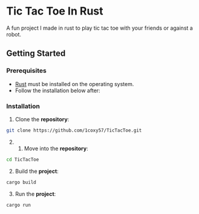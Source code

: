 
# Tic Tac Toe In Rust

A fun project I made in rust to play tic tac toe with your friends or against a robot.
## Getting Started

### Prerequisites

- [Rust](https://www.rust-lang.org/learn/get-started) must be installed on the operating system.
- Follow the installation below after:

### Installation

1. Clone the **repository**:
```bash
git clone https://github.com/1coxy57/TicTacToe.git
```
2. 1. Move into the **repository**:
```bash
cd TicTacToe
```
2. Build the **project**:
```bash
cargo build
```
3. Run the **project**: 
```bash
cargo run
```
